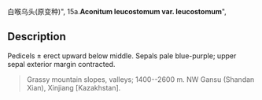 白喉乌头(原变种)",
15a.**Aconitum leucostomum var. leucostomum**",

## Description
Pedicels ± erect upward below middle. Sepals pale blue-purple; upper sepal exterior margin contracted.

> Grassy mountain slopes, valleys; 1400--2600 m. NW Gansu (Shandan Xian), Xinjiang [Kazakhstan].
